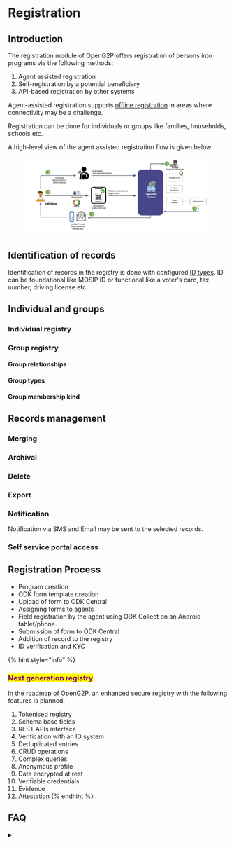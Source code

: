 # Registration

## Introduction

The registration module of OpenG2P offers registration of persons into programs via the following methods:

1. Agent assisted registration&#x20;
2. Self-registration by a potential beneficiary&#x20;
3. API-based registration by other systems

Agent-assisted registration supports [offline registration](registration-methods/offline-registration.md) in areas where connectivity may be a challenge.

Registration can be done for individuals or groups like families, households, schools etc.

A high-level view of the agent assisted registration flow is given below:

<figure><img src="../.gitbook/assets/registration-flow.png" alt=""><figcaption></figcaption></figure>

## Identification of records

Identification of records in the registry is done with configured [ID types](broken-reference). ID can be foundational like  MOSIP ID or functional like a voter's card, tax number, driving license etc.&#x20;

## Individual and groups

### Individual registry

### Group registry&#x20;

#### Group relationships

#### Group types

#### Group membership kind

## Records management

### Merging&#x20;

### Archival&#x20;

### Delete

### Export

### Notification

Notification via SMS and Email may be sent to the selected records.

### Self service portal access&#x20;

## Registration Process

* Program creation&#x20;
* ODK form template creation&#x20;
* Upload of form to ODK Central
* Assigning forms to agents
* Field registration by the agent using ODK Collect on an Android tablet/phone.
* Submission of form to ODK Central
* Addition of record to the registry&#x20;
* ID verification and KYC

{% hint style="info" %}
### <mark style="color:purple;">Next generation registry</mark>

In the roadmap of OpenG2P, an enhanced secure registry with the following features is planned.&#x20;

1. Tokenised registry
2. Schema base fields
3. REST APIs interface
4. Verification with an ID system
5. Deduplicated entries
6. CRUD operations
7. Complex queries
8. Anonymous profile
9. Data encrypted at rest
10. Verifiable credentials
11. Evidence
12. Attestation
{% endhint %}

## FAQ

<details>

<summary></summary>



</details>






